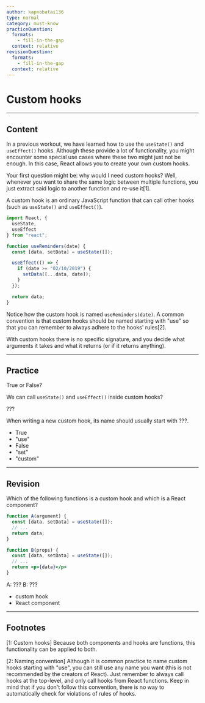 ```yaml
---
author: kapnobatai136
type: normal
category: must-know
practiceQuestion:
  formats:
    - fill-in-the-gap
  context: relative
revisionQuestion:
  formats:
    - fill-in-the-gap
  context: relative
---
```


# Custom hooks


---

## Content

In a previous workout, we have learned how to use the `useState()` and `useEffect()` hooks. Although these provide a lot of functionality, you might encounter some special use cases where these two might just not be enough. In this case, React allows you to create your own custom hooks.

Your first question might be: why would I need custom hooks? Well, whenever you want to share the same logic between multiple functions, you just extract said logic to another function and re-use it[1].

A custom hook is an ordinary JavaScript function that can call other hooks (such as `useState()` and `useEffect()`).

```js
import React, {
  useState,
  useEffect
} from "react";

function useReminders(date) {
  const [data, setData] = useState([]);

  useEffect(() => {
    if (date >= "02/10/2019") {
      setData([...data, date]);
    }
  });

  return data;
}
```

Notice how the custom hook is named `useReminders(date)`. A common convention is that custom hooks should be named starting with "use" so that you can remember to always adhere to the hooks' rules[2].

With custom hooks there is no specific signature, and you decide what arguments it takes and what it returns (or if it returns anything).


---

## Practice

True or False?

We can call `useState()` and `useEffect()` inside custom hooks?

???

When writing a new custom hook, its name should usually start with ???.

- True
- "use"
- False
- "set"
- "custom"


---

## Revision

Which of the following functions is a custom hook and which is a React component?

```jsx
function A(argument) {
  const [data, setData] = useState([]);
  // ...
  return data;
}

function B(props) {
  const [data, setData] = useState([]);
  // ...
  return <p>{data}</p>
}
```

A: ???
B: ???

- custom hook
- React component


---

## Footnotes

[1: Custom hooks]
Because both components and hooks are functions, this functionality can be applied to both.

[2: Naming convention]
Although it is common practice to name custom hooks starting with "use", you can still use any name you want (this is not recommended by the creators of React). Just remember to always call hooks at the top-level, and only call hooks from React functions. Keep in mind that if you don't follow this convention, there is no way to automatically check for violations of rules of hooks.
